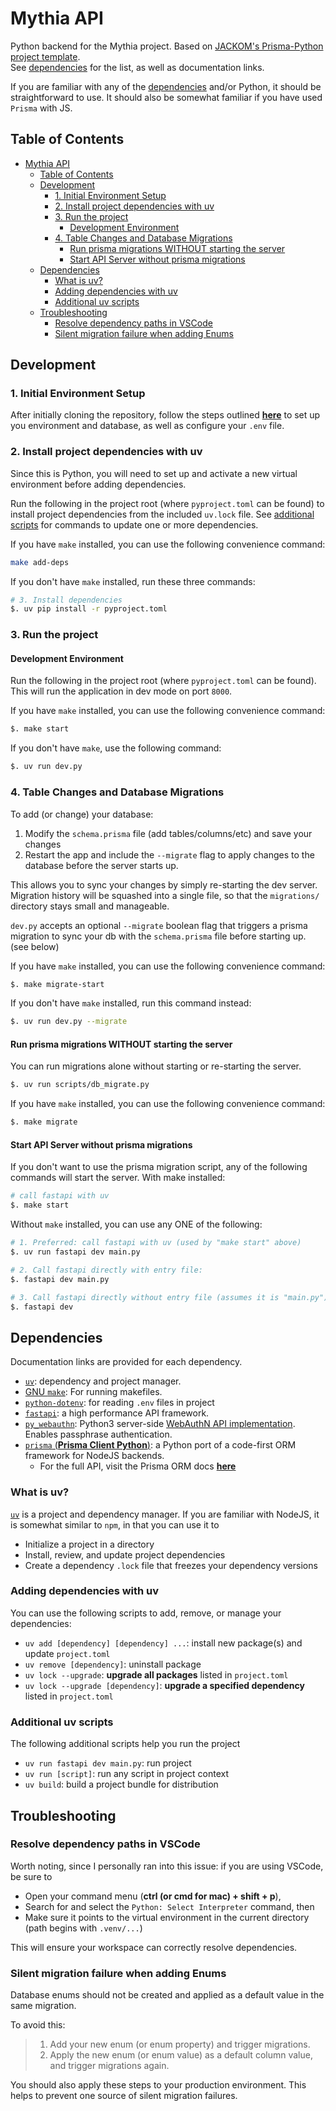 # Mythia API

Python backend for the Mythia project. Based on [JACKOM's Prisma-Python project template](https://github.com/JACK-COM/prisma-python).\
See [dependencies](#dependencies) for the list, as well as documentation links.

If you are familiar with any of the [dependencies](#dependencies) and/or Python, it should be straightforward to use. It should also be somewhat familiar if you have used `Prisma` with JS.

## Table of Contents

- [Mythia API](#mythia-api)
  - [Table of Contents](#table-of-contents)
  - [Development](#development)
    - [1. Initial Environment Setup](#1-initial-environment-setup)
    - [2. Install project dependencies with uv](#2-install-project-dependencies-with-uv)
    - [3. Run the project](#3-run-the-project)
      - [Development Environment](#development-environment)
    - [4. Table Changes and Database Migrations](#4-table-changes-and-database-migrations)
      - [Run prisma migrations WITHOUT starting the server](#run-prisma-migrations-without-starting-the-server)
      - [Start API Server without prisma migrations](#start-api-server-without-prisma-migrations)
  - [Dependencies](#dependencies)
    - [What is uv?](#what-is-uv)
    - [Adding dependencies with uv](#adding-dependencies-with-uv)
    - [Additional uv scripts](#additional-uv-scripts)
  - [Troubleshooting](#troubleshooting)
    - [Resolve dependency paths in VSCode](#resolve-dependency-paths-in-vscode)
    - [Silent migration failure when adding Enums](#silent-migration-failure-when-adding-enums)

## Development

### 1. Initial Environment Setup

After initially cloning the repository, follow the steps outlined [**here**](./PRE_SETUP.md) to set up you environment and database, as well as configure your `.env` file.

### 2. Install project dependencies with uv

Since this is Python, you will need to set up and activate a new virtual environment before adding dependencies.

Run the following in the project root (where `pyproject.toml` can be found) to install project dependencies from the included `uv.lock` file. See [additional scripts](#additional-uv-scripts) for commands to update one or more dependencies.

If you have `make` installed, you can use the following convenience command:

```bash
make add-deps
```

If you don't have `make` installed, run these three commands:

```bash
# 3. Install dependencies
$. uv pip install -r pyproject.toml 
```

### 3. Run the project

#### Development Environment

Run the following in the project root (where `pyproject.toml` can be found).\
This will run the application in dev mode on port `8000`.

If you have `make` installed, you can use the following convenience command:

```bash
$. make start
```

If you don't have `make`, use the following command:

```bash
$. uv run dev.py
```

### 4. Table Changes and Database Migrations

To add (or change) your database:

1. Modify the `schema.prisma` file (add tables/columns/etc) and save your changes
2. Restart the app and include the `--migrate` flag to apply changes to the database before the server starts up.

This allows you to sync your changes by simply re-starting the dev server. Migration history will be squashed into a single file, so that the `migrations/` directory stays small and manageable.

`dev.py` accepts an optional `--migrate` boolean flag that triggers a prisma migration to sync your db with the `schema.prisma` file before starting up. (see below)

If you have `make` installed, you can use the following convenience command:

```bash
$. make migrate-start
```

If you don't have `make` installed, run this command instead:

```bash
$. uv run dev.py --migrate
```

#### Run prisma migrations WITHOUT starting the server

You can run migrations alone without starting or re-starting the server.

```bash
$. uv run scripts/db_migrate.py
```

If you have `make` installed, you can use the following convenience command:

```bash
$. make migrate
```

#### Start API Server without prisma migrations

If you don't want to use the prisma migration script, any of the following commands will start the server. With make installed:

```bash
# call fastapi with uv
$. make start
```

Without `make` installed, you can use any ONE of the following:

```bash
# 1. Preferred: call fastapi with uv (used by "make start" above)
$. uv run fastapi dev main.py

# 2. Call fastapi directly with entry file:
$. fastapi dev main.py

# 3. Call fastapi directly without entry file (assumes it is "main.py")
$. fastapi dev
```

## Dependencies

Documentation links are provided for each dependency.

- [`uv`](https://docs.astral.sh/uv/): dependency and project manager.
- [GNU `make`](https://www.gnu.org/software/make/manual/make.html): For running makefiles.
- [`python-dotenv`](https://pypi.org/project/python-dotenv/): for reading `.env` files in project
- [`fastapi`](https://fastapi.tiangolo.com/): a high performance API framework.
- [`py_webauthn`](https://pypi.org/project/webauthn/): Python3 server-side [WebAuthN API implementation](https://www.w3.org/TR/webauthn-2/). Enables passphrase authentication.
- [`prisma` (**Prisma Client Python**)](https://prisma-client-py.readthedocs.io/en/stable/): a Python port of a code-first ORM framework for NodeJS backends.
  - For the full API, visit the Prisma ORM docs [**here**](https://www.prisma.io/)

### What is uv?

[`uv`](https://docs.astral.sh/uv/) is a project and dependency manager. If you are familiar with NodeJS, it is somewhat similar to `npm`, in that you can use it to

- Initialize a project in a directory
- Install, review, and update project dependencies
- Create a dependency `.lock` file that freezes your dependency versions

### Adding dependencies with uv

You can use the following scripts to add, remove, or manage your dependencies:

- `uv add [dependency] [dependency] ...`: install new package(s) and update `project.toml`
- `uv remove [dependency]`: uninstall package
- `uv lock --upgrade`: **upgrade all packages** listed in `project.toml`
- `uv lock --upgrade [dependency]`: **upgrade a specified dependency** listed in `project.toml`

### Additional uv scripts

The following additional scripts help you run the project

- `uv run fastapi dev main.py`: run project
- `uv run [script]`: run any script in project context
- `uv build`: build a project bundle for distribution

## Troubleshooting

### Resolve dependency paths in VSCode

Worth noting, since I personally ran into this issue: if you are using VSCode, be sure to

- Open your command menu (**ctrl (or cmd for mac) + shift + p**),
- Search for and select the `Python: Select Interpreter` command, then
- Make sure it points to the virtual environment in the current directory (path begins with `.venv/...`)

This will ensure your workspace can correctly resolve dependencies.

### Silent migration failure when adding Enums

Database enums should not be created and applied as a default value in the same migration.

To avoid this:
  >
  > 1. Add your new enum (or enum property) and trigger migrations.
  > 2. Apply the new enum (or enum value) as a default column value, and trigger migrations again.
  >

You should also apply these steps to your production environment. This helps to prevent one source of silent migration failures.
